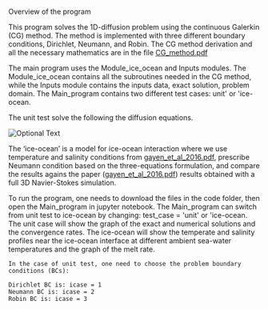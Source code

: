 Overview of the program

This program solves the 1D-diffusion problem using the continuous Galerkin (CG) method. The method is implemented with three different boundary conditions, Dirichlet, Neumann, and Robin. The CG method derivation and all the necessary mathematics are in the file
[CG_method.pdf](./CG_method.pdf)


The main program uses the Module_ice_ocean and Inputs modules. The Module_ice_ocean contains all the subroutines needed in the CG method, while the Inputs module contains the inputs data, exact solution, problem domain. The Main_program contains two different test cases: unit' or 'ice-ocean.

The unit test solve the following the diffusion equations.

![Optional Text](../main/CompExamPapers/unitTest.png)


The ‘ice-ocean’ is a model for ice-ocean interaction where we use temperature and salinity conditions from [gayen_et_al_2016.pdf](https://github.com/yao24/ComprehensiveExam/blob/main/CompExamPapers/gayen_et_al_2016.pdf), prescribe Neumann condition based on the three-equations formulation, and compare the results agains the paper ([gayen_et_al_2016.pdf](https://github.com/yao24/ComprehensiveExam/blob/main/CompExamPapers/gayen_et_al_2016.pdf)) results obtained with a full 3D Navier-Stokes simulation.

To run the program, one needs to download the files in the code folder, then open the Main_program in jupyter notebook. The Main_program can switch from unit test to ice-ocean by changing: test_case = 'unit' or 'ice-ocean. The unit case will show the graph of the exact and numerical solutions and the convergence rates. The ice-ocean will show the temperate and salinity profiles near the ice-ocean interface at different ambient sea-water temperatures and the graph of the melt rate.


    In the case of unit test, one need to choose the problem boundary conditions (BCs):

    Dirichlet BC is: icase = 1
    Neumann BC is: icase = 2
    Robin BC is: icase = 3